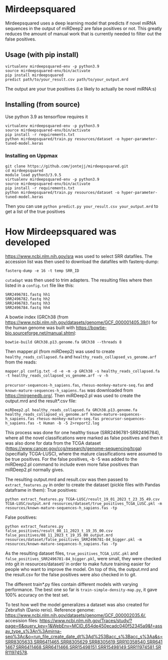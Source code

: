 # Mirdeepsquared 
Mirdeepsquared uses a deep learning model that predicts if novel miRNA sequences in the output of miRDeep2 are false positives or not. This greatly reduces the amount of manual work that is currently needed to filter out the false positives.

## Usage (with pip install)
```
virtualenv mirdeepsquared-env -p python3.9
source mirdeepsquared-env/bin/activate
pip install mirdeepsquared
predict path/to/your_result.csv path/to/your_output.mrd
```

The output are your true positives (i.e likely to actually be novel miRNA:s)

## Installing (from source)
Use python 3.9 as tensorflow requires it

```
virtualenv mirdeepsquared-env -p python3.9
source mirdeepsquared-env/bin/activate
pip install -r requirements.txt
python mirdeepsquared/train.py resources/dataset -o hyper-parameter-tuned-model.keras
```

### Installing on Uppmax
```
git clone https://github.com/jontejj/mirdeepsquared.git
cd mirdeepsquared
module load python3/3.9.5
virtualenv mirdeepsquared-env -p python3.9
source mirdeepsquared-env/bin/activate
pip install -r requirements.txt
python mirdeepsquared/train.py resources/dataset -o hyper-parameter-tuned-model.keras
```

Then you can use ```python predict.py your_result.csv your_output.mrd``` to get a list of the true positives

# How Mirdeepsquared was developed

https://www.ncbi.nlm.nih.gov/sra was used to select SRR datafiles. The accession list was then used to download the datafiles with fasterq-dump:

```
fasterq-dump -e 16 -t temp SRR_ID
```
```cutadapt``` was then used to trim adapters. The resulting files where then listed in a ```config.txt``` file like this:
```
SRR2496781.fastq hh1
SRR2496782.fastq hh2
SRR2496783.fastq hh3
SRR2496784.fastq hh4
```

A bowtie index (GRCh38 (from https://www.ncbi.nlm.nih.gov/datasets/genome/GCF_000001405.39/)) for the human genome was built with https://bowtie-bio.sourceforge.net/manual.shtml:
```
bowtie-build GRCh38.p13.genome.fa GRCh38 --threads 8
```

Then mapper.pl (from miRDeep2) was used to create ```healthy_reads_collapsed.fa``` and ```healthy_reads_collapsed_vs_genome.arf``` from the reads:
```
mapper.pl config.txt -d -e -m -p GRCh38 -s healthy_reads_collapsed.fa -t healthy_reads_collapsed_vs_genome.arf -v -h
```

```precursor-sequences-h_sapiens.fas```, ```rhesus-monkey-mature-seq.fas``` and ```known-mature-sequences-h_sapiens.fas``` was downloaded from https://mirgenedb.org/. Then miRDeep2.pl was used to create the output.mrd and the result*.csv file:
```
miRDeep2.pl healthy_reads_collapsed.fa GRCh38.p13.genome.fa healthy_reads_collapsed_vs_genome.arf known-mature-sequences-h_sapiens.fas rhesus-monkey-mature-seq.fas precursor-sequences-h_sapiens.fas -t Human -b -5 2>report2.log
```

This process was done for one healthy tissue (SRR2496781-SRR2496784), where all the novel classifications were marked as false positives and then it was also done for data from the TCGA dataset (https://www.cancer.gov/ccg/research/genome-sequencing/tcga) (specifially TCGA-LUSC), where the mature classifications were assumed to be true positives. For the false positives, -b -5 was added to the miRDeep2.pl command to include even more false positives than miRDeep2.pl normally gives.

The resulting output.mrd and result.csv was then passed to ```extract_features.py``` in order to create the dataset (pickle files with Pandas dataframe in them):
True positives:
```
python extract_features.py TCGA-LUSC/result_19_01_2023_t_23_35_49.csv TCGA-LUSC/output.mrd resources/dataset/true_positives_TCGA_LUSC.pkl -m resources/known-mature-sequences-h_sapiens.fas -tp
```
False positives:
```
python extract_features.py false_positives/result_08_11_2023_t_19_35_00.csv false_positives/08_11_2023_t_19_35_00_output.mrd resources/dataset/false_positives_SRR2496781-84_bigger.pkl -m resources/known-mature-sequences-h_sapiens.fas -fp
```

As the resulting dataset files, ```true_positives_TCGA_LUSC.pkl``` and ```false_positives_SRR2496781-84_bigger.pkl```, were small, they were checked into git in resources/dataset/ in order to make future training easier for people who want to improve the model. On top of this, the output.mrd and the result.csv for the false positives were also checked in to git.

The different train*.py files contain different models with varying performance. The best one so far is ```train-simple-density-map.py```, it gave 100% accuracy on the test set.

To test how well the model generalizes a dataset was also created for Zebrafish (Danio rerio). Reference genome: https://www.ncbi.nlm.nih.gov/datasets/genome/GCF_000002035.6/, accesision files: https://www.ncbi.nlm.nih.gov/Traces/study/?page=6&query_key=1&WebEnv=MCID_654de450ecadc040f52345a9&f=assay_type_s%3An%3Amirna-seq%3Ac&o=run_file_create_date_dt%3Ad%253Bacc_s%3Bacc_s%3Aa&s=SRR8305633,SRR6411465,SRR8305629,SRR8305619,SRR10358540,SRR6411467,SRR6411468,SRR6411466,SRR15498151,SRR15498149,SRR11974581,SRR11974578.